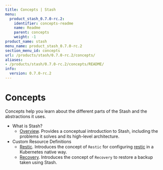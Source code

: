 ```yaml
---
title: Concepts | Stash
menu:
  product_stash_0.7.0-rc.2:
    identifier: concepts-readme
    name: Readme
    parent: concepts
    weight: -1
product_name: stash
menu_name: product_stash_0.7.0-rc.2
section_menu_id: concepts
url: /products/stash/0.7.0-rc.2/concepts/
aliases:
- /products/stash/0.7.0-rc.2/concepts/README/
info:
  version: 0.7.0-rc.2
---
```


# Concepts

Concepts help you learn about the different parts of the Stash and the abstractions it uses.

- What is Stash?
  - [Overview](/products/stash/0.7.0-rc.2/concepts/what-is-stash/overview). Provides a conceptual introduction to Stash, including the problems it solves and its high-level architecture.
- Custom Resource Definitions
  - [Restic](/products/stash/0.7.0-rc.2/concepts/crds/restic). Introduces the concept of `Restic` for configuring [restic](https://restic.net) in a Kubernetes native way.
  - [Recovery](/products/stash/0.7.0-rc.2/concepts/crds/recovery). Introduces the concept of `Recovery` to restore a backup taken using Stash.
